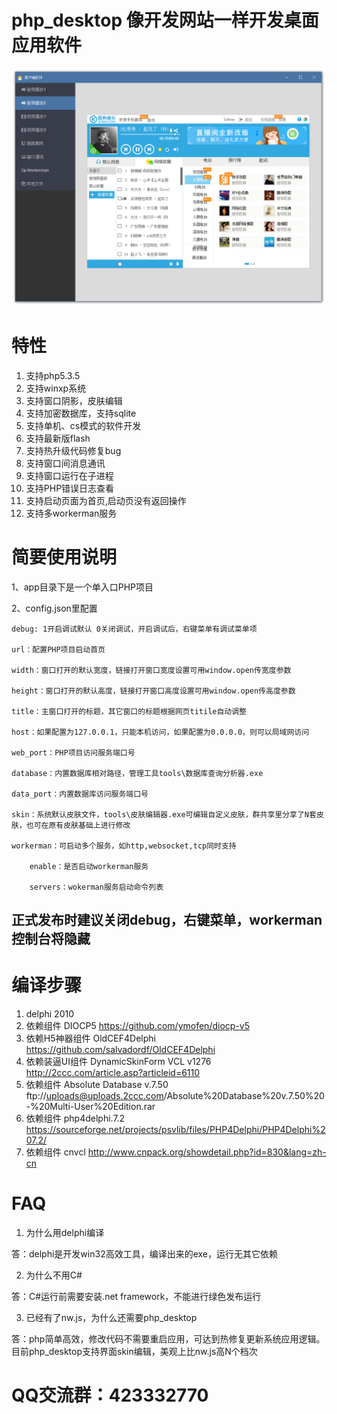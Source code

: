 # php_desktop  像开发网站一样开发桌面应用软件
 ![](res/php_desktop.png)
# 特性

1. 支持php5.3.5
2. 支持winxp系统
3. 支持窗口阴影，皮肤编辑
4. 支持加密数据库，支持sqlite
5. 支持单机、cs模式的软件开发
6. 支持最新版flash
7. 支持热升级代码修复bug
8. 支持窗口间消息通讯
9. 支持窗口运行在子进程
10. 支持PHP错误日志查看
11. 支持启动页面为首页,启动页没有返回操作
12. 支持多workerman服务

# 简要使用说明

1、app目录下是一个单入口PHP项目

2、config.json里配置

    debug: 1开启调试默认 0关闭调试，开启调试后，右键菜单有调试菜单项
    
    url：配置PHP项目启动首页
    
    width：窗口打开的默认宽度，链接打开窗口宽度设置可用window.open传宽度参数
    
    height：窗口打开的默认高度，链接打开窗口高度设置可用window.open传高度参数
    
    title：主窗口打开的标题，其它窗口的标题根据网页titile自动调整
    
    host：如果配置为127.0.0.1，只能本机访问，如果配置为0.0.0.0，则可以局域网访问
    
    web_port：PHP项目访问服务端口号
    
    database：内置数据库相对路径，管理工具tools\数据库查询分析器.exe
    
    data_port：内置数据库访问服务端口号
    
    skin：系统默认皮肤文件，tools\皮肤编辑器.exe可编辑自定义皮肤，群共享里分享了N套皮肤，也可在原有皮肤基础上进行修改
       
    workerman：可启动多个服务，如http,websocket,tcp同时支持
    
        enable：是否启动workerman服务
        
        servers：wokerman服务启动命令列表
        
## 正式发布时建议关闭debug，右键菜单，workerman控制台将隐藏


# 编译步骤
1. delphi 2010
2. 依赖组件 DIOCP5   https://github.com/ymofen/diocp-v5
3. 依赖H5神器组件 OldCEF4Delphi https://github.com/salvadordf/OldCEF4Delphi
4. 依赖装逼UI组件 DynamicSkinForm VCL v1276 http://2ccc.com/article.asp?articleid=6110
5. 依赖组件 Absolute Database v.7.50  ftp://uploads@uploads.2ccc.com/Absolute%20Database%20v.7.50%20-%20Multi-User%20Edition.rar
6. 依赖组件 php4delphi.7.2   https://sourceforge.net/projects/psvlib/files/PHP4Delphi/PHP4Delphi%207.2/
7. 依赖组件 cnvcl  http://www.cnpack.org/showdetail.php?id=830&lang=zh-cn

# FAQ

1. 为什么用delphi编译

答：delphi是开发win32高效工具，编译出来的exe，运行无其它依赖

2. 为什么不用C#

答：C#运行前需要安装.net framework，不能进行绿色发布运行

3. 已经有了nw.js，为什么还需要php_desktop

答：php简单高效，修改代码不需要重启应用，可达到热修复更新系统应用逻辑。目前php_desktop支持界面skin编辑，美观上比nw.js高N个档次

# QQ交流群：423332770
